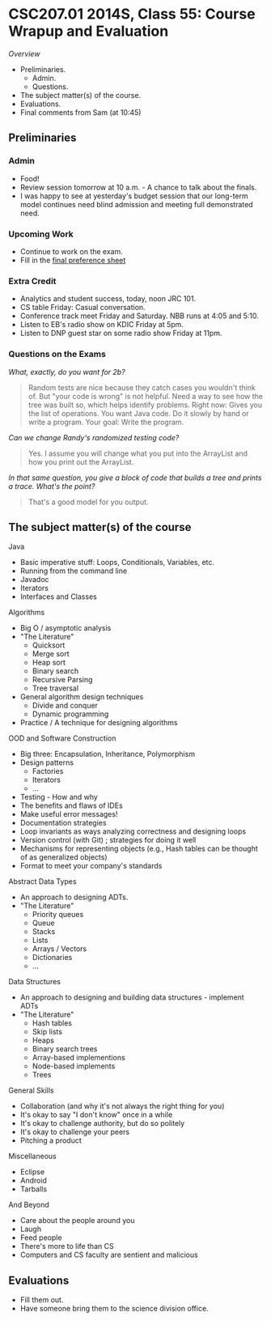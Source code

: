 CSC207.01 2014S, Class 55: Course Wrapup and Evaluation
=======================================================

_Overview_

* Preliminaries.
    * Admin.
    * Questions.
* The subject matter(s) of the course.
* Evaluations.
* Final comments from Sam (at 10:45)

Preliminaries
-------------

### Admin

* Food!
* Review session tomorrow at 10 a.m. - A chance to talk about the finals.
* I was happy to see at yesterday's budget session that our long-term
  model continues need blind admission and meeting full demonstrated need.

### Upcoming Work

* Continue to work on the exam.
* Fill in the [final preference sheet](http://bit.ly/207final2014S)

### Extra Credit

* Analytics and student success, today, noon JRC 101.
* CS table Friday: Casual conversation.
* Conference track meet Friday and Saturday.  NBB runs at 4:05 and 5:10.
* Listen to EB's radio show on KDIC Friday at 5pm.
* Listen to DNP guest star on some radio show Friday at 11pm.  

### Questions on the Exams

_What, exactly, do you want for 2b?_

> Random tests are nice because they catch cases you wouldn't think of.  But
  "your code is wrong" is not helpful.  Need a way to see how the tree was
  built so, which helps identify problems.  Right now: Gives you the list
  of operations.  You want Java code.  Do it slowly by hand or write a program.
  Your goal: Write the program.

_Can we change Randy's randomized testing code?_

> Yes.  I assume you will change what you put into the ArrayList and how you
  print out the ArrayList.

_In that same question, you give a block of code that builds a tree and prints
a trace.  What's the point?_

> That's a good model for you output.

The subject matter(s) of the course
-----------------------------------

Java

* Basic imperative stuff: Loops, Conditionals, Variables, etc.
* Running from the command line
* Javadoc
* Iterators
* Interfaces and Classes

Algorithms

* Big O / asymptotic analysis
* "The Literature"
    * Quicksort
    * Merge sort
    * Heap sort
    * Binary search
    * Recursive Parsing
    * Tree traversal
* General algorithm design techniques
    * Divide and conquer
    * Dynamic programming
* Practice / A technique for designing algorithms

OOD and Software Construction

* Big three: Encapsulation, Inheritance, Polymorphism
* Design patterns
    * Factories
    * Iterators
    * ...
* Testing - How and why
* The benefits and flaws of IDEs
* Make useful error messages!
* Documentation strategies
* Loop invariants as ways analyzing correctness and designing loops
* Version control (with Git) ; strategies for doing it well
* Mechanisms for representing objects (e.g., Hash tables can be thought of
  as generalized objects)
* Format to meet your company's standards

Abstract Data Types

* An approach to designing ADTs.
* "The Literature"
    * Priority queues
    * Queue
    * Stacks
    * Lists
    * Arrays / Vectors
    * Dictionaries
    * ...

Data Structures

* An approach to designing and building data structures - implement ADTs
* "The Literature"
    * Hash tables
    * Skip lists
    * Heaps
    * Binary search trees
    * Array-based implementions
    * Node-based implements
    * Trees

General Skills

* Collaboration (and why it's not always the right thing for you)
* It's okay to say "I don't know" once in a while
* It's okay to challenge authority, but do so politely
* It's okay to challenge your peers
* Pitching a product

Miscellaneous

* Eclipse
* Android
* Tarballs

And Beyond

* Care about the people around you
* Laugh
* Feed people
* There's more to life than CS
* Computers and CS faculty are sentient and malicious

Evaluations
-----------

* Fill them out.
* Have someone bring them to the science division office.
